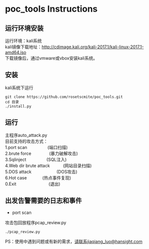 # poc_tools Instructions
## 运行环境安装
运行环境：kali系统  
kali镜像下载地址：http://cdimage.kali.org/kali-2017.1/kali-linux-2017.1-amd64.iso  
下载镜像后，通过vmware或vbox安装kali系统。  

## 安装
kali系统下运行
```
git clone https://github.com/rosetscmite/poc_tools.git
cd 目录
./install.py
```
## 运行
主程序auto_attack.py  
目前支持的攻击方式：  
1.port scan                       (端口扫描)  
2.brute force                     (暴力破解攻击)  
3.Sqlinject                       (SQL注入)  
4.Web dir brute attack            (网站目录扫描)  
5.DOS attack                      (DOS攻击)  
6.Hot case             (热点事件复现)  
0.Exit                            (退出)  

## 出发告警需要的日志和事件
- port scan  


攻击包回放程序pcap_review.py  
```
./pcap_review.py
```  

PS：使用中遇到问题或有新的需求，请联系jiaqiang_luo@hansight.com
